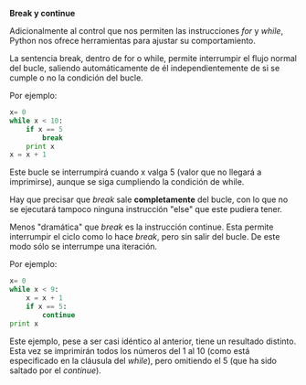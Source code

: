 **Break y continue**

Adicionalmente al control que nos permiten las instrucciones *for* y *while*, Python nos ofrece herramientas para ajustar su comportamiento.

La sentencia break, dentro de for o while, permite interrumpir el flujo normal del bucle, saliendo automáticamente de él independientemente de si se cumple o no la condición del bucle.

Por ejemplo:
```python
x= 0
while x < 10:
    if x == 5
        break
    print x
x = x + 1
```

Este bucle se interrumpirá cuando x valga 5 (valor que no llegará a imprimirse), aunque se siga cumpliendo la condición de while.

Hay que precisar que *break* sale **completamente** del bucle, con lo que no se ejecutará tampoco ninguna instrucción "else" que este pudiera tener.

Menos "dramática" que *break* es la instrucción continue. Esta permite interrumpir el ciclo como lo hace *break*, pero sin salir del bucle. De este modo sólo se interrumpe una iteración.

Por ejemplo:
```python
x= 0
while x < 9:
    x = x + 1
    if x == 5:
        continue
print x
```

Este ejemplo, pese a ser casi idéntico al anterior, tiene un resultado distinto. Esta vez se imprimirán todos los números del 1 al 10 (como está especificado en la cláusula del *while*), pero 
omitiendo el 5 (que ha sido saltado por el *continue*).
